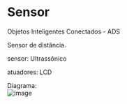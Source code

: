# Sensor
Objetos Inteligentes Conectados - ADS


Sensor de distância.

sensor: Ultrassônico

atuadores: LCD

Diagrama:  
![image](https://github.com/silviaribeiro/Projeto_Arduino/assets/86807769/a5fe5868-fc29-4933-ade7-b02bafe16458)

